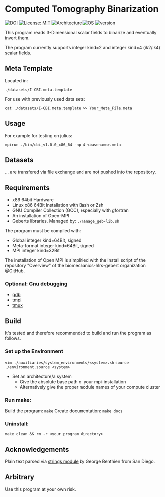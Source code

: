 # Computed Tomography Binarization
[![DOI](https://zenodo.org/badge/443731171.svg)](https://zenodo.org/badge/latestdoi/443731171)
[![License: MIT](https://img.shields.io/badge/License-MIT-success.svg)](https://opensource.org/licenses/MIT)
![Architecture](https://img.shields.io/badge/Architecture-x86_64-blue)
![OS](https://img.shields.io/badge/OS-Linux-blue)
![version](https://img.shields.io/badge/version-1.0.0-blue)

This program reads 3-Dimensional scalar fields to binarize and eventually invert them.

The program currently supports integer kind=2 and integer kind=4 (ik2/ik4) scalar fields.
## Meta Template
Located in: 
```
./datasets/I-CBI.meta.template
```
For use with previously used data sets:
```
cat ./datasets/I-CBI.meta.template >> Your_Meta_File.meta
```
## Usage
For example for testing on julius:
```
mpirun ./bin/cbi_v1.0.0_x86_64 -np 4 <basename>.meta
```
## Datasets
... are transfered via file exchange and are not pushed into the repository. 

## Requirements
* x86 64bit Hardware
* Linux x86 64Bit Installation with Bash or Zsh
* GNU Compiler Collection (GCC), especially with gfortran
* An installation of Open-MPI
* Geberts libraries. Managed by: ```./manage_geb-lib.sh```

The program must be compiled with:
* Global integer kind=64Bit, signed
* Meta-format integer kind=64Bit, signed
* MPI integer kind=32Bit

The installation of Open MPI is simplified with the install script of the repository "Overview" of the biomechanics-hlrs-gebert organization @GitHub.
### Optional: Gnu debugging
* [gdb](https://www.gnu.org/software/gdb/)
* [tmpi](https://github.com/Azrael3000/tmpi)
* [tmux](https://github.com/tmux/tmux/wiki)
## Build
It's tested and therefore recommended to build and run the program as follows.
### Set up the Environment
```vim ./auxiliaries/system_environments/<system>.sh```
```source ./environment.source <system>``` 

* Set an architecture/a system
  * Give the absolute base path of your mpi-installation
  * Alternatively give the proper module names of your compute cluster

### Run make:
Build the program:    ```make```
Create documentation: ```make docs```

### Uninstall:
```make clean && rm -r <your program directory>```
## Acknowledgements 
Plain text parsed via [strings module](https://gbenthien.net/strings/index.html) by George Benthien from San Diego.
## Arbitrary
Use this program at your own risk.

